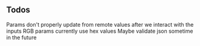 ## Todos

Params don't properly update from remote values after we interact with the inputs
RGB params currently use hex values
Maybe validate json sometime in the future
